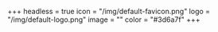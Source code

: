 +++
headless = true
icon = "/img/default-favicon.png"
logo = "/img/default-logo.png"
image = ""
color = "#3d6a7f"
+++
